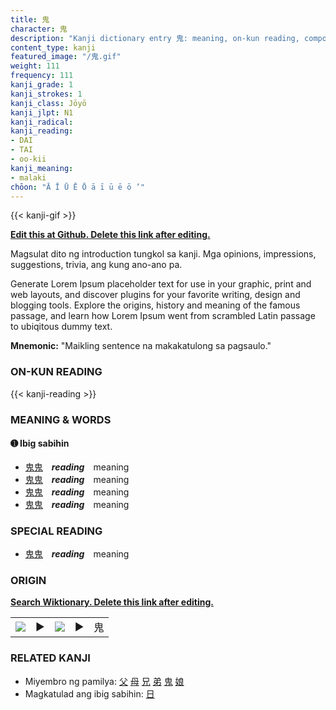 ```yaml
---
title: 鬼
character: 鬼
description: "Kanji dictionary entry 鬼: meaning, on-kun reading, compounds, origin, related kanji"
content_type: kanji
featured_image: "/鬼.gif"
weight: 111
frequency: 111
kanji_grade: 1
kanji_strokes: 1
kanji_class: Jōyō
kanji_jlpt: N1
kanji_radical: 
kanji_reading: 
- DAI
- TAI
- oo-kii
kanji_meaning:
- malaki
chōon: "Ā Ī Ū Ē Ō ā ī ū ē ō ’"
---
```

[//]: # (Don't edit the line below. Kanji animated GIF code is automatically generated.)
{{< kanji-gif >}}

[//]: # (Edit below this line.)

**[Edit this at Github. Delete this link after editing.](https://github.com/tim0g/tim/tree/main/content/kanji/鬼/index.md)**

Magsulat dito ng introduction tungkol sa kanji. Mga opinions, impressions, suggestions, trivia, ang kung ano-ano pa.

Generate Lorem Ipsum placeholder text for use in your graphic, print and web layouts, and discover plugins for your favorite writing, design and blogging tools. Explore the origins, history and meaning of the famous passage, and learn how Lorem Ipsum went from scrambled Latin passage to ubiqitous dummy text.
 
**Mnemonic:** "Maikling sentence na makakatulong sa pagsaulo."

### ON-KUN READING

[//]: # (Don't edit the line below. ON-KUN READING code is automatically generated.)
{{< kanji-reading >}}

### MEANING & WORDS

#### ➊ **Ibig sabihin**
  - [鬼](../鬼)[鬼](../鬼)　***reading***　meaning
  - [鬼](../鬼)[鬼](../鬼)　***reading***　meaning
  - [鬼](../鬼)[鬼](../鬼)　***reading***　meaning
  - [鬼](../鬼)[鬼](../鬼)　***reading***　meaning

### SPECIAL READING
  - [鬼](../鬼)[鬼](../鬼)　***reading***　meaning

### ORIGIN

**[Search Wiktionary. Delete this link after editing.](https://wiktionary.org/wiki/鬼)**
<table class="kanji-table"><tr><td>
<img src="60px-鬼-bronze.svg.png">
</td><td>▶</td><td>
<img src="60px-鬼-oracle.svg.png">
</td><td>▶</td>
<td class="kanji-origin">鬼</td>
</tr></table>

### RELATED KANJI
- Miyembro ng pamilya: [父](../父) [母](../母) [兄](../兄) [弟](../弟) [鬼](../鬼) [娘](../娘)
- Magkatulad ang ibig sabihin: [日](../日)
